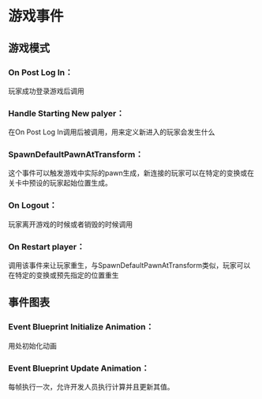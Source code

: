 # 游戏事件

## 游戏模式

### **On Post Log In：**

玩家成功登录游戏后调用

### **Handle Starting New palyer：**

在On Post Log In调用后被调用，用来定义新进入的玩家会发生什么

### **SpawnDefaultPawnAtTransform：**

这个事件可以触发游戏中实际的pawn生成，新连接的玩家可以在特定的变换或在关卡中预设的玩家起始位置生成。

### **On Logout：**

玩家离开游戏的时候或者销毁的时候调用

### **On Restart player：**

调用该事件来让玩家重生，与SpawnDefaultPawnAtTransform类似，玩家可以在特定的变换或预先指定的位置重生

## 事件图表

### **Event Blueprint Initialize Animation：**

用处初始化动画

### **Event Blueprint Update Animation：**

每帧执行一次，允许开发人员执行计算并且更新其值。